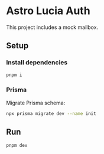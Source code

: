 # Astro Lucia Auth

This project includes a mock mailbox.

## Setup

### Install dependencies

```bash
pnpm i
```

### Prisma

Migrate Prisma schema:

```bash
npx prisma migrate dev --name init
```

## Run

```bash
pnpm dev
```
